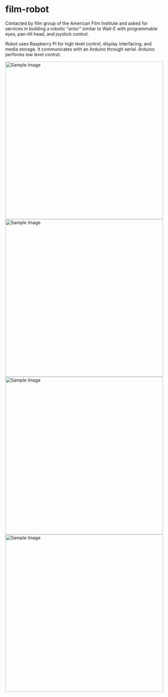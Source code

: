 # film-robot

Contacted by film group of the American Film Institute and asked for services in building a robotic “actor” similar to Wall-E with programmable eyes, pan-tilt head, and joystick control.

Robot uses Raspberry Pi for high level control, display interfacing, and media storage. It communicates with an Arduino through serial. Arduino performs low level control.

<img src="https://github.com/mkuznets23/film-robot/assets/77693398/e02bdd96-fc42-4375-87df-c232d3f53f8c" alt="Sample Image" width="500"/>
<img src="https://github.com/mkuznets23/film-robot/assets/77693398/3c565a47-d341-418f-8f7e-ce9cecf6c0af" alt="Sample Image" width="500"/>
<img src="https://github.com/mkuznets23/film-robot/assets/77693398/4f92dc0b-a19b-44fb-82f6-8cd44cd222c8" alt="Sample Image" width="500"/>
<img src="https://github.com/mkuznets23/film-robot/assets/77693398/503fc36c-17d4-491c-bb17-c7860ec52b29" alt="Sample Image" width="500"/>


